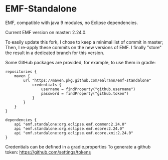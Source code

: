 # EMF-Standalone
EMF, compatible with java 9 modules, no Eclipse dependencies.

Current EMF version on master: 2.24.0.

To easily update this fork, I chose to keep a minimal list of commit in master; Then, I re-apply these commits on the new versions of EMF. I finally "store" the result in a dedicated branch for this version.

Some GitHub packages are provided, for example, to use them in gradle:
```
repositories {
	maven {
		url "https://maven.pkg.github.com/ealrann/emf-standalone"
			credentials {
				username = findProperty("github.username")
				password = findProperty("github.token")
			}
		}
	}
}

dependencies {
	api "emf.standalone:org.eclipse.emf.common:2.24.0"
	api "emf.standalone:org.eclipse.emf.ecore:2.24.0"
	api "emf.standalone:org.eclipse.emf.ecore.xmi:2.24.0"
}
```
Credentials can be defined in a gradle.properties
To generate a github token: https://github.com/settings/tokens
